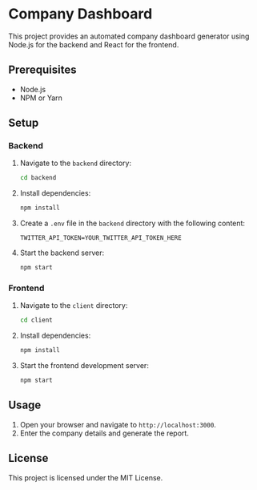 # Company Dashboard

This project provides an automated company dashboard generator using Node.js for the backend and React for the frontend.

## Prerequisites

- Node.js
- NPM or Yarn

## Setup

### Backend

1. Navigate to the `backend` directory:
    ```sh
    cd backend
    ```

2. Install dependencies:
    ```sh
    npm install
    ```

3. Create a `.env` file in the `backend` directory with the following content:
    ```env
    TWITTER_API_TOKEN=YOUR_TWITTER_API_TOKEN_HERE
    ```

4. Start the backend server:
    ```sh
    npm start
    ```

### Frontend

1. Navigate to the `client` directory:
    ```sh
    cd client
    ```

2. Install dependencies:
    ```sh
    npm install
    ```

3. Start the frontend development server:
    ```sh
    npm start
    ```

## Usage

1. Open your browser and navigate to `http://localhost:3000`.
2. Enter the company details and generate the report.

## License

This project is licensed under the MIT License.
